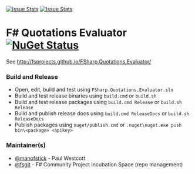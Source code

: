 [![Issue Stats](http://issuestats.com/github/fsprojects/FSharp.Quotations.Evaluator/badge/issue)](http://issuestats.com/github/fsprojects/FSharp.Quotations.Evaluator)
[![Issue Stats](http://issuestats.com/github/fsprojects/FSharp.Quotations.Evaluator/badge/pr)](http://issuestats.com/github/fsprojects/FSharp.Quotations.Evaluator)

F# Quotations Evaluator [![NuGet Status](http://img.shields.io/nuget/v/FSharp.Quotations.Evaluator.svg?style=flat)](https://www.nuget.org/packages/FSharp.Quotations.Evaluator/)
=======================

See http://fsprojects.github.io/FSharp.Quotations.Evaluator/

### Build and Release

- Open, edit, build and test using ``FSharp.Quotations.Evaluator.sln``
- Build and test release binaries using ``build.cmd`` or ``build.sh `` 
- Build and test release packages using ``build.cmd Release`` or ``build.sh Release`` 
- Build and publish release docs using ``build.cmd ReleaseDocs`` or ``build.sh ReleaseDocs`` 
- Publish packages using ``nuget/publish.cmd`` or ``.nuget\nuget.exe push bin\<package> <apikey>``

### Maintainer(s)

- [@manofstick](https://github.com/manofstick) - Paul Westcott
- [@fsgit](https://github.com/fsprojectsgit) - F# Community Project Incubation Space (repo management)

